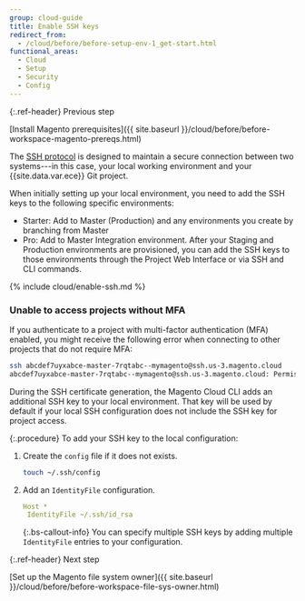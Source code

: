 ```yaml
---
group: cloud-guide
title: Enable SSH keys
redirect_from:
  - /cloud/before/before-setup-env-1_get-start.html
functional_areas:
  - Cloud
  - Setup
  - Security
  - Config
---
```


{:.ref-header}
Previous step

[Install Magento prerequisites]({{ site.baseurl }}/cloud/before/before-workspace-magento-prereqs.html)

The [SSH protocol](https://en.wikipedia.org/wiki/Secure_Shell) is designed to maintain a secure connection between two systems---in this case, your local working environment and your {{site.data.var.ece}} Git project.

When initially setting up your local environment, you need to add the SSH keys to the following specific environments:

*  Starter: Add to Master (Production) and any environments you create by branching from Master
*  Pro: Add to Master Integration environment. After your Staging and Production environments are provisioned, you can add the SSH keys to those environments through the Project Web Interface or via SSH and CLI commands.

{% include cloud/enable-ssh.md %}

### Unable to access projects without MFA

If you authenticate to a project with multi-factor authentication (MFA) enabled, you might receive the following error when connecting to other projects that do not require MFA:

   ```bash
   ssh abcdef7uyxabce-master-7rqtabc--mymagento@ssh.us-3.magento.cloud
   abcdef7uyxabce-master-7rqtabc--mymagento@ssh.us-3.magento.cloud: Permission denied (publickey).
   ```

During the SSH certificate generation, the Magento Cloud CLI adds an additional SSH key to your local environment. That key will be used by default if your local SSH configuration does not include the SSH key for project access.

{:.procedure}
To add your SSH key to the local configuration:

1. Create the `config` file if it does not exists.

    ```bash
    touch ~/.ssh/config
    ```

1. Add an `IdentityFile` configuration.

    ```yaml
   Host *
     IdentityFile ~/.ssh/id_rsa
    ```

   {:.bs-callout-info}
   You can specify multiple SSH keys by adding multiple `IdentityFile` entries to your configuration.


{:.ref-header}
Next step

[Set up the Magento file system owner]({{ site.baseurl }}/cloud/before/before-workspace-file-sys-owner.html)
